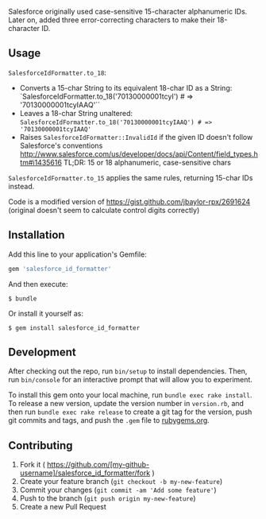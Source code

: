 Salesforce originally used case-sensitive 15-character alphanumeric IDs.
Later on, added three error-correcting characters to make their 18-character ID.

## Usage

`SalesforceIdFormatter.to_18`:

- Converts a 15-char String to its equivalent 18-char ID as a String: `SalesforceIdFormatter.to_18('70130000001tcyI')  # =>  '70130000001tcyIAAQ'``
- Leaves a 18-char String unaltered: `SalesforceIdFormatter.to_18('70130000001tcyIAAQ') # =>  '70130000001tcyIAAQ'`
- Raises `SalesforceIdFormatter::InvalidId` if the given ID doesn't follow Salesforce's conventions
  http://www.salesforce.com/us/developer/docs/api/Content/field_types.htm#i1435616
  TL;DR: 15 or 18 alphanumeric, case-sensitive chars

`SalesforceIdFormatter.to_15` applies the same rules, returning 15-char IDs instead.

Code is a modified version of https://gist.github.com/jbaylor-rpx/2691624
(original doesn't seem to calculate control digits correctly)

## Installation

Add this line to your application's Gemfile:

```ruby
gem 'salesforce_id_formatter'
```

And then execute:

    $ bundle

Or install it yourself as:

    $ gem install salesforce_id_formatter

## Development

After checking out the repo, run `bin/setup` to install dependencies. Then, run `bin/console` for an interactive prompt that will allow you to experiment.

To install this gem onto your local machine, run `bundle exec rake install`. To release a new version, update the version number in `version.rb`, and then run `bundle exec rake release` to create a git tag for the version, push git commits and tags, and push the `.gem` file to [rubygems.org](https://rubygems.org).

## Contributing

1. Fork it ( https://github.com/[my-github-username]/salesforce_id_formatter/fork )
2. Create your feature branch (`git checkout -b my-new-feature`)
3. Commit your changes (`git commit -am 'Add some feature'`)
4. Push to the branch (`git push origin my-new-feature`)
5. Create a new Pull Request
